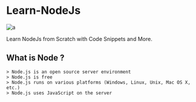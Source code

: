 # Learn-NodeJs

![a](https://user-images.githubusercontent.com/51753810/89049556-14156b00-d36f-11ea-9ddd-ba969145e9cb.jpeg)

Learn NodeJs from Scratch with Code Snippets and More.

## What is Node ?

    > Node.js is an open source server environment
    > Node.js is free
    > Node.js runs on various platforms (Windows, Linux, Unix, Mac OS X, etc.)
    > Node.js uses JavaScript on the server

